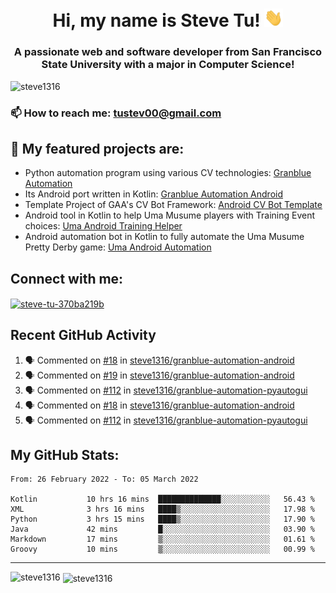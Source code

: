 <h1 align="center">Hi, my name is Steve Tu! <img src="wave.gif" alt="Wave" width="30px" /></h1>
<h3 align="center">A passionate web and software developer from San Francisco State University with a major in Computer Science!</h3>

<p align="left"> <img src="https://komarev.com/ghpvc/?username=steve1316&label=Profile%20views&color=0e75b6&style=flat" alt="steve1316" /> </p>

### 📫 How to reach me: **tustev00@gmail.com**

## 🔭 My featured projects are:
- Python automation program using various CV technologies: [Granblue Automation](https://github.com/steve1316/granblue-automation-pyautogui)
- Its Android port written in Kotlin: [Granblue Automation Android](https://github.com/steve1316/granblue-automation-android)
- Template Project of GAA's CV Bot Framework: [Android CV Bot Template](https://github.com/steve1316/android-cv-bot-template)
- Android tool in Kotlin to help Uma Musume players with Training Event choices: [Uma Android Training Helper](https://github.com/steve1316/uma-android-training-helper)
- Android automation bot in Kotlin to fully automate the Uma Musume Pretty Derby game: [Uma Android Automation](https://github.com/steve1316/uma-android-automation)

## Connect with me:

<p align="left">
<a href="https://linkedin.com/in/steve-tu-370ba219b" target="blank"><img align="center" src="https://cdn.jsdelivr.net/npm/simple-icons@3.0.1/icons/linkedin.svg" alt="steve-tu-370ba219b" height="30" width="40" /></a>
</p>

## Recent GitHub Activity

<!--START_SECTION:activity-->
1. 🗣 Commented on [#18](https://github.com/steve1316/granblue-automation-android/issues/18) in [steve1316/granblue-automation-android](https://github.com/steve1316/granblue-automation-android)
2. 🗣 Commented on [#19](https://github.com/steve1316/granblue-automation-android/issues/19) in [steve1316/granblue-automation-android](https://github.com/steve1316/granblue-automation-android)
3. 🗣 Commented on [#112](https://github.com/steve1316/granblue-automation-pyautogui/issues/112) in [steve1316/granblue-automation-pyautogui](https://github.com/steve1316/granblue-automation-pyautogui)
4. 🗣 Commented on [#18](https://github.com/steve1316/granblue-automation-android/issues/18) in [steve1316/granblue-automation-android](https://github.com/steve1316/granblue-automation-android)
5. 🗣 Commented on [#112](https://github.com/steve1316/granblue-automation-pyautogui/issues/112) in [steve1316/granblue-automation-pyautogui](https://github.com/steve1316/granblue-automation-pyautogui)
<!--END_SECTION:activity-->

## My GitHub Stats:

<!--START_SECTION:waka-->

```text
From: 26 February 2022 - To: 05 March 2022

Kotlin           10 hrs 16 mins  ██████████████░░░░░░░░░░░   56.43 %
XML              3 hrs 16 mins   ████▒░░░░░░░░░░░░░░░░░░░░   17.98 %
Python           3 hrs 15 mins   ████▒░░░░░░░░░░░░░░░░░░░░   17.90 %
Java             42 mins         █░░░░░░░░░░░░░░░░░░░░░░░░   03.90 %
Markdown         17 mins         ▒░░░░░░░░░░░░░░░░░░░░░░░░   01.61 %
Groovy           10 mins         ▒░░░░░░░░░░░░░░░░░░░░░░░░   00.99 %
```

<!--END_SECTION:waka-->

---

<p><img align="left" src="https://github-readme-stats.vercel.app/api/top-langs?username=steve1316&show_icons=true&locale=en&layout=compact&theme=radical" alt="steve1316" /></p>

<p>&nbsp;<img align="center" src="https://github-readme-stats.vercel.app/api?username=steve1316&show_icons=true&locale=en&count_private=true&theme=radical" alt="steve1316" /></p>
